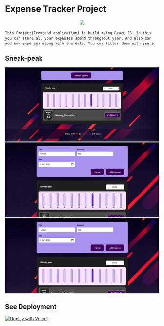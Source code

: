 # Expense Tracker Project

<p align="center">
   <img src="https://readme-typing-svg.herokuapp.com?color=45ffaa&size=40&width=900&height=80&lines=Welcome-to-Arsh's-Expense-Tracker"/>
</p>

`This Project(Frontend application) is build using React JS. In this you can store all your expenses spend throughout year. And also can add new expenses along with the date. You can filter them with years.`

## Sneak-peak

<img src="preview1.PNG" />

<img src="preview2.PNG" />

<img src="preview2.PNG" />

## See Deployment

[![Deploy with Vercel](https://vercel.com/button)](https://arshexpensetracker.netlify.app/)
